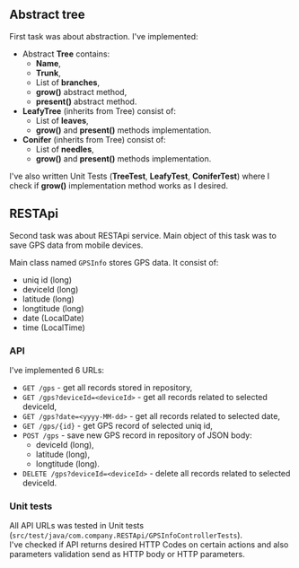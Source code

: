 ## Abstract tree

First task was about abstraction. 
I've implemented:
 - Abstract **Tree** contains:
   - **Name**,
   - **Trunk**,
   - List of **branches**,
   - **grow()** abstract method,
   - **present()** abstract method.
 - **LeafyTree** (inherits from Tree) consist of:
   - List of **leaves**,
   - **grow()** and **present()** methods implementation.
- **Conifer** (inherits from Tree) consist of:
   - List of **needles**,
   - **grow()** and **present()** methods implementation.

I've also written Unit Tests (**TreeTest**, **LeafyTest**, **ConiferTest**) where I check if **grow()** implementation method works as I desired.


## RESTApi

Second task was about RESTApi service. Main object of this task was to save GPS data from mobile devices. 

Main class named `GPSInfo` stores GPS data. It consist of:
  - uniq id (long)
  - deviceId (long)
  - latitude (long)
  - longtitude (long)
  - date (LocalDate) 
  - time (LocalTime)

### API
I've implemented 6 URLs:
  - `GET /gps` - get all records stored in repository,
  - `GET /gps?deviceId=<deviceId>` - get all records related to selected deviceId,
  - `GET /gps?date=<yyyy-MM-dd>` - get all records related to selected date,
  - `GET /gps/{id}` - get GPS record of selected uniq id,
  - `POST /gps` - save new GPS record in repository of JSON body:
    - deviceId (long),
    - latitude (long),
    - longtitude (long).
  - `DELETE /gps?deviceId=<deviceId>` - delete all records related to selected deviceId.


### Unit tests
All API URLs was tested in Unit tests (`src/test/java/com.company.RESTApi/GPSInfoControllerTests`).  
I've checked if API returns desired HTTP Codes on certain actions and also parameters validation send as HTTP body or HTTP parameters.


